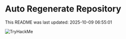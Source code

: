 # Auto Regenerate Repository

This README was last updated: 2025-10-09 06:55:01

 ![TryHackMe](https://tryhackme.com/badge/533634)